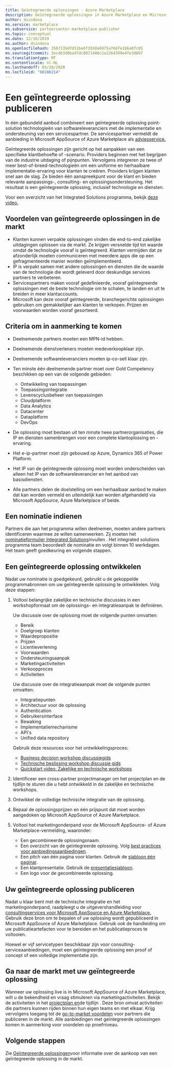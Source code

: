 ```yaml
---
title: Geïntegreerde oplossingen - Azure Marketplace
description: Geïntegreerde oplossingen in Azure Marketplace en Microsoft AppSource
author: dsindona
ms.service: marketplace
ms.subservice: partnercenter-marketplace-publisher
ms.topic: conceptual
ms.date: 12/16/2019
ms.author: dsindona
ms.openlocfilehash: 356713bd7d51be6f3550a6975a766fe1b6a0fc05
ms.sourcegitcommit: 2ec4b3d0bad7dc0071400c2a2264399e4fe34897
ms.translationtype: MT
ms.contentlocale: nl-NL
ms.lasthandoff: 03/28/2020
ms.locfileid: "80286214"
---
```

# <a name="publish-an-integrated-solution"></a>Een geïntegreerde oplossing publiceren

In één gebundeld aanbod combineert een geïntegreerde oplossing point-solution technologieën van softwareleveranciers met de implementatie en ondersteuning van een servicespartner. De servicespartner vermeldt de aanbieding in Microsoft AppSource of Azure Marketplace als [adviesservice.](https://docs.microsoft.com/azure/marketplace/consulting-services)

Geïntegreerde oplossingen zijn gericht op het aanpakken van een specifieke klantbehoefte of -scenario. Providers beginnen met het begrijpen van de industrie uitdaging of pijnpunten. Vervolgens integreren ze twee of meer best-of-breed-technologieën om een uniforme en herhaalbare implementatie-ervaring voor klanten te creëren. Providers krijgen klanten snel aan de slag. Ze bieden één aanspreekpunt voor de klant en bieden relevante aanpassings-, consulting- en oplossingsondersteuning. Het resultaat is een geïntegreerde oplossing, inclusief technologie en diensten.

Voor een overzicht van het Integrated Solutions programma, bekijk [deze video.](https://aka.ms/AA5qos4)

## <a name="benefits-of-integrated-solutions-in-the-marketplace"></a>Voordelen van geïntegreerde oplossingen in de markt

* Klanten kunnen verpakte oplossingen vinden die end-to-end zakelijke uitdagingen oplossen via de markt. Ze krijgen versnelde tijd tot waarde omdat de technologie vooraf is geïntegreerd. Klanten vermijden dat ze afzonderlijk moeten communiceren met meerdere apps die op een gefragmenteerde manier worden geïmplementeerd.
* IP is verpakt samen met andere oplossingen en diensten die de waarde van de technologie die wordt geleverd door deskundige services partners te verbeteren.
* Servicespartners maken vooraf gedefinieerde, vooraf geïntegreerde oplossingen met de beste technologie om te schalen, te landen en uit te breiden in meer klantaccounts.
* Microsoft kan deze vooraf geïntegreerde, branchegerichte oplossingen gebruiken om gemakkelijker aan klanten te verkopen. Prijzen en voorwaarden worden vooraf gesorteerd.

## <a name="eligibility-criteria"></a>Criteria om in aanmerking te komen

* Deelnemende partners moeten een MPN-id hebben.
* Deelnemende dienstverleners moeten medeverkoopklaar zijn.
* Deelnemende softwareleveranciers moeten ip-co-sell klaar zijn.
* Ten minste één deelnemende partner moet over Gold Competency beschikken op een van de volgende gebieden:

    * Ontwikkeling van toepassingen
    * Toepassingsintegratie
    * Levenscyclusbeheer van toepassingen
    * Cloudplatform
    * Data Analytics
    * Datacenter
    * Dataplatform
    * DevOps

* De oplossing moet bestaan uit ten minste twee partnerorganisaties, die IP en diensten samenbrengen voor een complete klantoplossing en -ervaring.
* Het e-ip-partner moet zijn gebouwd op Azure, Dynamics 365 of Power Platform.
* Het IP van de geïntegreerde oplossing moet worden onderscheiden van alleen het IP van de softwareleverancier en het aanbod van basisdiensten.
* Alle partners delen de doelstelling om een herhaalbaar aanbod te maken dat kan worden vermeld en uiteindelijk kan worden afgehandeld via Microsoft AppSource, Azure Marketplace of beide.

## <a name="submit-a-nomination"></a>Een nominatie indienen

Partners die aan het programma willen deelnemen, moeten andere partners identificeren waarmee ze willen samenwerken. Zij moeten het [nominatieformulier Integrated Solutions](https://aka.ms/AA5qicu)invullen . Het integrated solutions programma team beoordeelt de nominatie en volgt binnen 10 werkdagen. Het team geeft goedkeuring en volgende stappen.

## <a name="develop-an-integrated-solution"></a>Een geïntegreerde oplossing ontwikkelen

Nadat uw nominatie is goedgekeurd, gebruikt u de gekoppelde programmabronnen om uw geïntegreerde oplossing te ontwikkelen. Volg deze stappen:

1. Voltooi belangrijke zakelijke en technische discussies in een workshopformaat om de oplossings- en integratieaanpak te definiëren.

    Uw discussie over de oplossing moet de volgende punten omvatten:
    * Bereik
    * Doelgroep klanten
    * Waardepropositie
    * Prijzen
    * Licentieverlening
    * Voorwaarden
    * Ondersteuningsaanpak
    * Marketingactiviteiten
    * Verkoopproces
    * Activiteiten

    Uw discussie over de integratieaanpak moet de volgende punten omvatten:
    * Integratiepunten
    * Architectuur voor de oplossing
    * Authentication
    * Gebruikersinterface
    * Bewaking
    * Implementatiemechanisme
    * API's
    * Unified data repository

    Gebruik deze resources voor het ontwikkelingsproces:

    * [Business decision workshop discussiegids](https://aka.ms/AA5qicx)
    * [Technische beslissing workshop discussie gids](https://aka.ms/AA5qid1)
    * [Quickstart video: Zakelijke en technische workshops](https://aka.ms/AA5qos9)

1. Identificeer een cross-partner projectmanager om het projectplan en de tijdlijn te sturen die u hebt ontwikkeld in de zakelijke en technische workshops.

1. Ontwikkel de volledige technische integratie van de oplossing.

1. Bepaal de oplossingsprijzen en één prijspunt dat moet worden aangedoken op Microsoft AppSource of Azure Marketplace.

1. Voltooi het marketingonderpand voor de Microsoft AppSource- of Azure Marketplace-vermelding, waaronder:

    * Een gecombineerde oplossingsnaam.
    * Een overzicht van de geïntegreerde oplossing. Volg [best practices voor aanbiedingsaanbiedingen](https://docs.microsoft.com/azure/marketplace/gtm-offer-listing-best-practices).
    * Een pitch van één pagina voor klanten. Gebruik de [sjabloon één paginar](https://aka.ms/AA5s08a).
    * Een klantpresentatie. Gebruik de [presentatiesjabloon](https://aka.ms/AA5s7ql).
    * Een logo voor de gecombineerde oplossing.

## <a name="publish-your-integrated-solution"></a>Uw geïntegreerde oplossing publiceren

Nadat u klaar bent met de technische integratie en het marketingonderpand, raadpleegt u de uitgevershandleiding voor [consultingservices voor Microsoft AppSource en Azure Marketplace.](https://docs.microsoft.com/azure/marketplace/consulting-services) Gebruik deze bron om te bepalen of uw oplossing wordt gepubliceerd in Microsoft AppSource of Azure Marketplace. Gebruik ook de handleiding om uw publicatieartefacten voor te bereiden en het publicatieproces te voltooien.

Hoewel er vijf servicetypen beschikbaar zijn voor consulting-serviceaanbiedingen, moet een geïntegreerde oplossing een proof of concept of een volledige implementatie zijn.

## <a name="go-to-market-with-your-integrated-solution"></a>Ga naar de markt met uw geïntegreerde oplossing

Wanneer uw oplossing live is in Microsoft AppSource of Azure Marketplace, wilt u de bekendheid en vraag stimuleren via marketingactiviteiten. Bekijk de activiteiten in het [projectplan en](https://aka.ms/AA5qiuc)de tijdlijn . Deze bron omvat activiteiten die partners kunnen rijden binnen hun eigen teams en met elkaar. Krijg vervolgens toegang tot de [go-to-market voordelen](https://docs.microsoft.com/azure/marketplace/gtm-your-marketplace-benefits#list-trial-and-consulting-benefits) voor partners die publiceren in de markt. Alle aanbiedingen met geïntegreerde oplossingen komen in aanmerking voor voordelen op proefniveau.

## <a name="next-steps"></a>Volgende stappen

Zie [Geïntegreerde oplossingen](https://docs.microsoft.com/azure/marketplace/integrated-solutions)voor informatie over de aankoop van een geïntegreerde oplossing in de markt.
